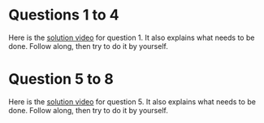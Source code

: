 # Questions 1 to 4
Here is the [solution video](https://youtu.be/C-7Dyf91WQw) for question 1. It also explains what needs to be done. Follow along, then try to do it by yourself.

# Question 5 to 8
Here is the [solution video](https://youtu.be/pnjJsscli7k) for question 5. It also explains what needs to be done. Follow along, then try to do it by yourself.

